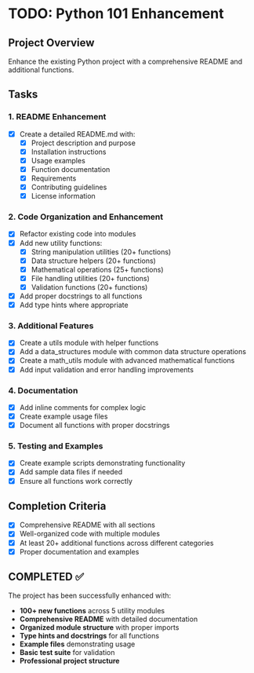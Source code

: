 # TODO: Python 101 Enhancement

## Project Overview
Enhance the existing Python project with a comprehensive README and additional functions.

## Tasks

### 1. README Enhancement
- [x] Create a detailed README.md with:
  - [x] Project description and purpose
  - [x] Installation instructions
  - [x] Usage examples
  - [x] Function documentation
  - [x] Requirements
  - [x] Contributing guidelines
  - [x] License information

### 2. Code Organization and Enhancement
- [x] Refactor existing code into modules
- [x] Add new utility functions:
  - [x] String manipulation utilities (20+ functions)
  - [x] Data structure helpers (20+ functions)
  - [x] Mathematical operations (25+ functions)
  - [x] File handling utilities (20+ functions)
  - [x] Validation functions (20+ functions)
- [x] Add proper docstrings to all functions
- [x] Add type hints where appropriate

### 3. Additional Features
- [x] Create a utils module with helper functions
- [x] Add a data_structures module with common data structure operations
- [x] Create a math_utils module with advanced mathematical functions
- [x] Add input validation and error handling improvements

### 4. Documentation
- [x] Add inline comments for complex logic
- [x] Create example usage files
- [x] Document all functions with proper docstrings

### 5. Testing and Examples
- [x] Create example scripts demonstrating functionality
- [x] Add sample data files if needed
- [x] Ensure all functions work correctly

## Completion Criteria
- [x] Comprehensive README with all sections
- [x] Well-organized code with multiple modules  
- [x] At least 20+ additional functions across different categories
- [x] Proper documentation and examples

## COMPLETED ✅

The project has been successfully enhanced with:
- **100+ new functions** across 5 utility modules
- **Comprehensive README** with detailed documentation
- **Organized module structure** with proper imports
- **Type hints and docstrings** for all functions
- **Example files** demonstrating usage
- **Basic test suite** for validation
- **Professional project structure**
